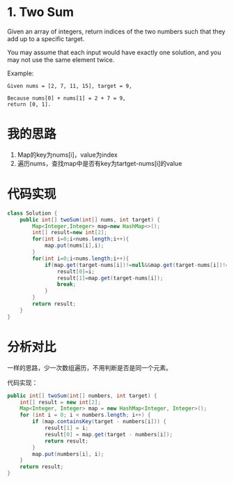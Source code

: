 ﻿# 1. Two Sum

Given an array of integers, return indices of the two numbers such that they add up to a specific target.

You may assume that each input would have exactly one solution, and you may not use the same element twice.

Example:

```
Given nums = [2, 7, 11, 15], target = 9,

Because nums[0] + nums[1] = 2 + 7 = 9,
return [0, 1].
```

# 我的思路

 1. Map的key为nums[i]，value为index
 2. 遍历nums，查找map中是否有key为tartget-nums[i]的value

# 代码实现

```java
class Solution {
    public int[] twoSum(int[] nums, int target) {
        Map<Integer,Integer> map=new HashMap<>();
        int[] result=new int[2];
        for(int i=0;i<nums.length;i++){
            map.put(nums[i],i);
        }
        for(int i=0;i<nums.length;i++){
            if(map.get(target-nums[i])!=null&&map.get(target-nums[i])!=i){
                result[0]=i;
                result[1]=map.get(target-nums[i]);
                break;
            }
        }
        return result;
    }
}
```
 
# 分析对比

一样的思路，少一次数组遍历，不用判断是否是同一个元素。

代码实现：

```java
public int[] twoSum(int[] numbers, int target) {
    int[] result = new int[2];
    Map<Integer, Integer> map = new HashMap<Integer, Integer>();
    for (int i = 0; i < numbers.length; i++) {
        if (map.containsKey(target - numbers[i])) {
            result[1] = i;
            result[0] = map.get(target - numbers[i]);
            return result;
        }
        map.put(numbers[i], i);
    }
    return result;
}
```